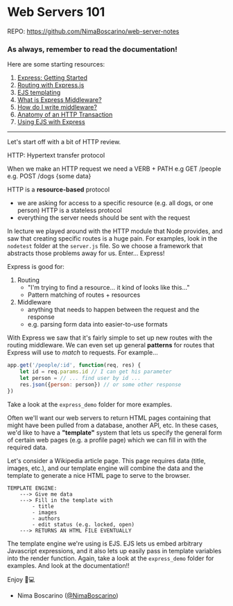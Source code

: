 # Web Servers 101

REPO: https://github.com/NimaBoscarino/web-server-notes

### As always, remember to read the documentation!

Here are some starting resources:

1. [Express: Getting Started](https://expressjs.com/en/starter/installing.html) 
2. [Routing with Express.js](https://expressjs.com/en/guide/routing.html) 
3. [EJS templating](http://ejs.co/)
4. [What is Express Middleware?](https://expressjs.com/en/guide/using-middleware.html)
5. [How do I write middleware?](https://expressjs.com/en/guide/writing-middleware.html)
6. [Anatomy of an HTTP Transaction](https://nodejs.org/en/docs/guides/anatomy-of-an-http-transaction/)
7. [Using EJS with Express](https://github.com/mde/ejs/wiki/Using-EJS-with-Express)

-----
Let's start off with a bit of HTTP review.

HTTP: Hypertext transfer protocol

When we make an HTTP request we need a VERB + PATH
e.g GET /people
e.g. POST /dogs {some data}


HTTP is a **resource-based** protocol
- we are asking for access to a specific resource (e.g. all dogs, or one person)
HTTP is a stateless protocol
- everything the server needs should be sent with the request

In lecture we played around with the HTTP module that Node provides, and saw that creating specific routes is a huge pain. For examples, look in the `nodetest` folder at the `server.js` file. So we choose a framework that abstracts those problems away for us. Enter... Express!

Express is good for:
1) Routing
    - "I'm trying to find a resource... it kind of looks like this..."
    - Pattern matching of routes + resources
2) Middleware
    - anything that needs to happen between the request and the response
    - e.g. parsing form data into easier-to-use formats

With Express we saw that it's fairly simple to set up new routes with the routing middleware. We can even set up general **patterns** for routes that Express will use to *match* to requests. For example...

```js
app.get('/people/:id', function(req, res) {
    let id = req.params.id // I can get his parameter
    let person = // ... find user by id ...
    res.json({person: person}) // or some other response
})
```

Take a look at the `express_demo` folder for more examples.

Often we'll want our web servers to return HTML pages containing that might have been pulled from a database, another API, etc. In these cases, we'd like to have a **"template"** system that lets us specify the general form of certain web pages (e.g. a profile page) which we can fill in with the required data.

Let's consider a Wikipedia article page. This page requires data (title, images, etc.), and our template engine will combine the data and the template to generate a nice HTML page to serve to the browser.
    
    TEMPLATE ENGINE:
        ---> Give me data
        ---> Fill in the template with
            - title
            - images
            - authors
            - edit status (e.g. locked, open)
        ---> RETURNS AN HTML FILE EVENTUALLY
    
The template engine we're using is EJS. EJS lets us embed arbitrary Javascript expressions, and it also lets up easily pass in template variables into the render function. Again, take a look at the `express_demo` folder for examples. And look at the documentation!!

Enjoy 🤖💻

- Nima Boscarino ([@NimaBoscarino](http://twitter.com/NimaBoscarino))

